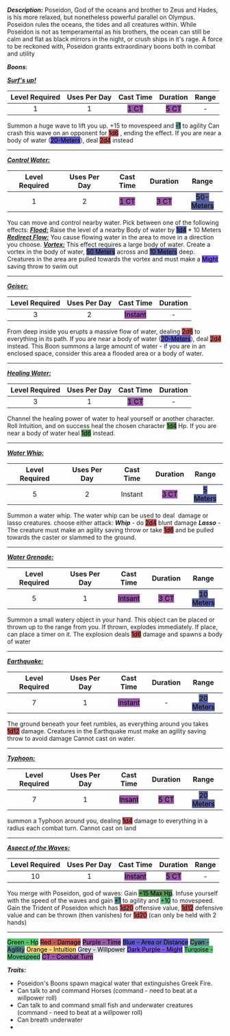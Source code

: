 ***Description:***
Poseidon, God of the oceans and brother to Zeus and Hades, is his more relaxed, but nonetheless powerful parallel on Olympus.
Poseidon rules the oceans, the tides and all creatures within.
While Poseidon is not as temperamental as his brothers, the ocean can still be calm and flat as black mirrors in the night, or crush ships in it's rage.
A force to be reckoned with, Poseidon grants extraordinary boons both in combat and utility

***Boons***:

<b><ins><i> Surf's up! </i></ins></b>

| Level Required | Uses Per Day | Cast Time | Duration | Range |
|:--------------:|:------------:|:---------:|:--------:| :--:|
|       1        |      1       |  <mark style="background: #620075A6;"> 1 CT</mark>    |   <mark style="background: #620075A6;">5 CT</mark>   | - |

Summon a huge wave to lift you up. +15 to movespeed and <mark style="background: #004A4CA6;"> -1</mark> to agility Can crash this wave on an opponent for <mark style="background: #930000A6;">1d6</mark> , ending the effect. If you are near a body of water (<mark style="background: #0900A7A6;">20-Meters</mark>), deal <mark style="background: #930000A6;">2d4</mark> instead 

------------------
<b><ins><i>Control Water:</i></ins></b>

| Level Required | Uses Per Day | Cast Time | Duration | Range |
|:--------------:|:------------:|:---------:|:--------:| :---: |
|       1        |      2       |   <mark style="background: #620075A6;">1 CT</mark>    |   <mark style="background: #620075A6;">3 CT</mark>   | <mark style="background: #000B67A6;">50-Meters</mark> |

You can move and control nearby water.
Pick between one of the following effects:
<b><ins><i>Flood:</i></ins></b>
Raise the level of a nearby Body of water by <mark style="background: #000B67A6;">1d4</mark> * 10 Meters
<b><ins><i>Redirect Flow:</i></ins></b>
You cause flowing water in the area to move in a direction you choose.
<b><ins><i>Vortex:</i></ins></b>
This effect requires a large body of water.
Create a vortex in the body of water, <mark style="background: #000B67A6;">50 Meters</mark> across and <mark style="background: #000B67A6;">10 Meters</mark> deep.
Creatures in the area are pulled towards the vortex and must make a <mark style="background: #3800D7A6;">Might</mark> saving throw to swim out

------------------
<b><ins><i>Geiser:</i></ins></b>

| Level Required | Uses Per Day | Cast Time | Duration |
|:--------------:|:------------:|:---------:|:--------:|
|       3        |      2       |  <mark style="background: #620075A6;">Instant</mark>  |    -     | 

From deep inside you erupts a massive flow of water, dealing <mark style="background: #9E0000A6;">2d6</mark> to everything in its path. If you are near a body of water (<mark style="background: #0900A7A6;">20-Meters</mark>), deal <mark style="background: #9E0000A6;">2d4</mark> instead.
This Boon summons a large amount of water - if you are in an enclosed space, consider this area a flooded area or a body of water.

------------------
<b><ins><i>Healing Water:</i></ins></b>

| Level Required | Uses Per Day | Cast Time | Duration |
|:--------------:|:------------:|:---------:|:--------:|
|       3        |      1       |      <mark style="background: #620075A6;">1 CT</mark>     |    -      |
Channel the healing power of water to heal yourself or another character.  Roll Intuition, and on success heal the chosen character <mark style="background: #045B00A6;">1d4</mark> Hp. If you are near a body of water heal <mark style="background: #045B00A6;">1d6</mark> instead.

------------------
<b><ins><i>Water Whip:</i></ins></b>

| Level Required | Uses Per Day | Cast Time | Duration | Range |
|:--------------:|:------------:|:---------:|:--------:|:-----:|
|       5         |       2       |    Instant       |     <mark style="background: #620075A6;">3 CT </mark>    |   <mark style="background: #000B67A6;">5 Meters</mark>    |

Summon a water whip. The water whip can be used to deal  damage or lasso creatures.
choose either attack:
***Whip*** - do <mark style="background: #930000A6;">2d4</mark> blunt damage
***Lasso*** -The creature must make an agility saving throw or take <mark style="background: #930000A6;">1d6</mark> and be pulled towards the caster or slammed to the ground.

-----------------
<b><ins><i>Water Grenade:</i></ins></b>

| Level Required | Uses Per Day | Cast Time | Duration |   Range   |
|:--------------:|:------------:|:---------:|:--------:|:---------:|
|       5        |      1       |  <mark style="background: #620075A6;">Intsant</mark>   |    <mark style="background: #620075A6;">3 CT</mark>     | <mark style="background: #000B67A6;">10 Meters </mark>| 

Summon a small watery object in your hand.
This object can be placed or thrown up to the range from you.
If thrown, explodes immediately.
If place, can place a timer on it.
The explosion deals <mark style="background: #930000A6;">1d6</mark> damage and spawns a body of water

------------------
<b><ins><i>Earthquake:</i></ins></b>

| Level Required | Uses Per Day | Cast Time | Duration | Range |
|:--------------:|:------------:|:---------:|:--------:|:-----:|
|       7         |      1        |     <mark style="background: #620075A6;">Instant</mark>      |    -      | <mark style="background: #000B67A6;">20 Meters</mark>       |

The ground beneath your feet rumbles, as everything around you takes <mark style="background: #930000A6;">1d12</mark> damage. Creatures in the Earthquake must make an agility saving throw to avoid damage
Cannot cast on water.

------------------
<b><ins><i>Typhoon:</i></ins></b>

| Level Required | Uses Per Day | Cast Time | Duration | Range |
|:--------------:|:------------:|:---------:|:--------:|:-----:|
|       7        |      1       |  <mark style="background: #620075A6;">Insant</mark>   |     <mark style="background: #620075A6;">5 CT</mark>     |   <mark style="background: #000B67A6;">20 Meters</mark>    |

summon a Typhoon around you, dealing <mark style="background: #930000A6;">1d4</mark> damage to everything in a radius each combat turn. Cannot cast on land

------------------
<b><ins><i>Aspect of the Waves:</i></ins></b>

| Level Required | Uses Per Day | Cast Time | Duration | Range |
|:--------------:|:------------:|:---------:|:--------:|:-----:|
|       10       |      1       |  <mark style="background: #620075A6;">Instant</mark>  |   <mark style="background: #620075A6;">5 CT</mark>   |   -   | 

You merge with Poseidon, god of waves: 
Gain <mark style="background: #045B00A6;">+15 Max Hp</mark>. Infuse yourself with the speed of the waves and gain <mark style="background: #004A4CA6;">+1</mark> to agility and <mark style="background: #60BB81;">+10</mark> to movespeed. Gain the Trident of Poseidon which has <mark style="background: #9E0000A6;">1d20</mark> offensive value, <mark style="background: #9E0000A6;">1d12</mark> defensive value and can be thrown (then vanishes) for <mark style="background: #9E0000A6;">1d20</mark>
(can only be held with 2 hands)

------------------
<mark style="background: #00A521A6;">Green - Hp</mark>
<mark style="background: #9E0000A6;">Red - Damage</mark>
<mark style="background: #620075A6;">Purple - Time</mark>
<mark style="background: #0900A7A6;">Blue - Area or Distance</mark>
<mark style="background: #004A4CA6;">Cyan - Agility</mark>
<mark style="background: #FFAD0085;">Orange - Intuition</mark>
<mark style="background: #CACFD9A6;">Grey - Willpower</mark>
<mark style="background: #3800D7A6;">Dark Purple - Might</mark>
<mark style="background: #60BB81;">Turqoise - Movespeed</mark> 
<mark style="background: #620075A6;">CT - Combat Turn</mark>


***Traits:***
- Poseidon's Boons spawn magical water that extinguishes Greek Fire. 
- Can talk to and command Horses (command - need to beat at a willpower roll)
- Can talk to and command small fish and underwater creatures  (command - need to beat at a willpower roll)
- Can breath underwater
- 



